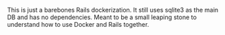This is just a barebones Rails dockerization.
It still uses sqlite3 as the main DB and has no dependencies.
Meant to be a small leaping stone to understand how to use Docker and Rails together.

